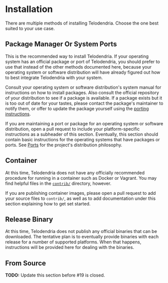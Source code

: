 # Installation

There are multiple methods of installing Telodendria. Choose the one
best suited to your use case.

## Package Manager Or System Ports

This is the recommended way to install Telodendria. If your operating
system has an official package or port of Telodendria, you should
prefer to use that instead of the other methods documented here,
because your operating system or software distribution will have
already figured out how to best integrate Telodendria with your system.

Consult your operating system or software distribution's system
manual for instructions on how to install packages. Also consult the
official repository of your distribution to see if a package is
available. If a package exists but it is too out of date for your
tastes, please contact the package's maintainer to notify them, or
offer to update the package yourself using the
[porting instructions](../dev/ports.md).

If you are maintaining a port or package for an operating system or
software distribution, open a pull request to include your
platform-specific instructions as a subheader of this section.
Eventually, this section should contain basic instructions for the
operating systems that have packages or ports.
See [Ports](../dev/ports.md) for the project's distribution
philosophy.

## Container

At this time, Telodendria does not have any officially recommended
procedure for running in a container such as Docker or Vagrant. You
may find helpful files in the [`contrib/`](../../contrib) directory,
however.

If you are publishing container images, please open a pull request to
add your source files to `contrib/`, as well as to add documentation
under this section explaining how to get set started.

## Release Binary

At this time, Telodendria does not publish any official binaries that
can be downloaded. The tentative plan is to eventually provide binaries
with each release for a number of supported platforms. When that
happens, instructions will be provided here for dealing with the
binaries.

## From Source

**TODO:** Update this section before #19 is closed.
